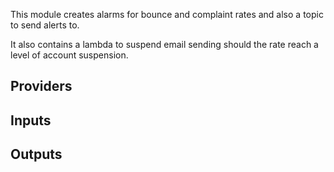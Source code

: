 This module creates alarms for bounce and complaint rates and also a topic to send alerts to.

It also contains a lambda to suspend email sending should the rate reach a level of account suspension. 


<!--- BEGIN_TF_DOCS --->
## Providers



## Inputs


## Outputs


<!--- END_TF_DOCS --->
